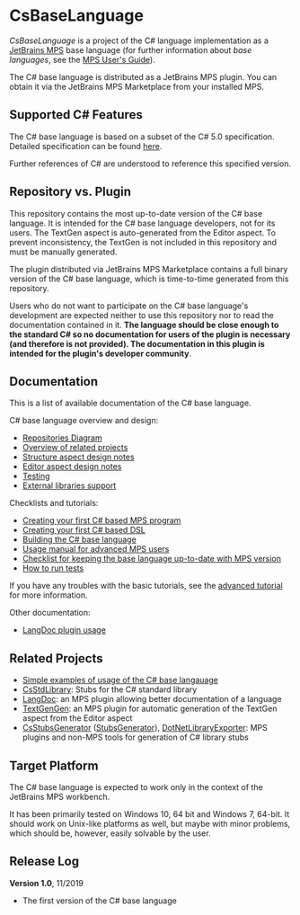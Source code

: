 # CsBaseLanguage

*CsBaseLanguage* is a project of the C# language implementation as a
[JetBrains MPS](https://www.jetbrains.com/mps/)
base language (for further information about *base languages*, see the
[MPS User's Guide](https://www.jetbrains.com/help/mps/mps-user-s-guide.html)).

The C# base language is distributed as a JetBrains MPS plugin. You can obtain it via
the JetBrains MPS Marketplace from your installed MPS.

## Supported C# Features

The C# base language is based on a subset of the C# 5.0 specification. Detailed specification
can be found [here](./doc/cs_specification.md).

Further references of C# are understood to reference this specified version.

## Repository vs. Plugin

This repository contains the most up-to-date version of the C# base language. It is intended for
the C# base language developers, not for its users. The TextGen aspect is auto-generated from the
Editor aspect. To prevent inconsistency, the TextGen is not included in this repository and must
be manually generated.

The plugin distributed via JetBrains MPS Marketplace contains a full binary version of the C#
base language, which is time-to-time generated from this repository.

Users who do not want to participate on the C# base language's development are
expected neither to use this repository nor to read the documentation contained in
it. **The language should be close enough to the standard C# so no documentation for
users of the plugin is necessary (and therefore is not provided). The documentation in
this plugin is intended for the plugin's developer community**.

## Documentation

This is a list of available documentation of the C# base language.

C# base language overview and design:
- [Repositories Diagram]
- [Overview of related projects](./doc/related_projects_overview.md)
- [Structure aspect design notes](./doc/structure_design.md)
- [Editor aspect design notes](./doc/editor_design.md)
- [Testing](./doc/testing.md)
- [External libraries support](./doc/library_stubs.md)

Checklists and tutorials:
- [Creating your first C# based MPS program](./doc/tutorial_program.pdf)
- [Creating your first C# based DSL](./doc/tutorial_dsl.pdf)
- [Building the C# base language](./doc/tutorial_build_csbaselanguage.pdf)
- [Usage manual for advanced MPS users](./doc/usage_advanced_users.md)
- [Checklist for keeping the base language up-to-date with MPS version](./doc/mps_upgrade.md)
- [How to run tests](./doc/testing.md)

If you have any troubles with the basic tutorials, see the
[advanced tutorial](./doc/usage_advanced_users.md) for more information.

Other documentation:
- [LangDoc plugin usage](./doc/langdoc_plugin.md)

## Related Projects

- [Simple examples of usage of the C# base langauage](https://github.com/Zeman-Dalibor/mpscs-examples)
- [CsStdLibrary](https://github.com/wirthma/CsStdLibrary): Stubs for the C# standard library
- [LangDoc](https://github.com/vaclav/LangDoc): an MPS plugin allowing better documentation of a
language
- [TextGenGen](https://github.com/Kripner/textGenGen): an MPS plugin for automatic generation of the
TextGen aspect from the Editor aspect
- [CsStubsGenerator](https://github.com/wirthma/CsStubsGenerator)
([StubsGenerator](https://github.com/wirthma/StubsGenerator)),
[DotNetLibraryExporter](https://github.com/Zeman-Dalibor/DotNetLibraryExporter):
MPS plugins and non-MPS tools for generation of C# library stubs

## Target Platform

The C# base language is expected to work only in the context of the JetBrains MPS workbench.

It has been primarily tested on Windows 10, 64 bit and Windows 7, 64-bit. It should work on Unix-like platforms
as well, but maybe with minor problems, which should be, however, easily solvable by the
user.

## Release Log

**Version 1.0**, 11/2019
- The first version of the C# base language






[Repositories Diagram]: https://www.draw.io/?lightbox=1&highlight=0000ff&edit=_blank&layers=1&nav=1&title=Repositories%20Diagram#R5Vptc5s4EP41%2FhgPIN78MbZTNzNJr3POtEm%2FySBjpRi5ICf4fv2tQGBAxCWJHdM7JzNGK7FI%2B%2Byz2hUeoMk6ncV4s7plPgkHhuanAzQdGIZumg58Cckul7jIygVBTH05aC%2BY03%2BIFGpSuqU%2BSWoDOWMhp5u60GNRRDxek%2BE4Zs%2F1YUsW1p%2B6wQFRBHMPh6r0O%2FX5SkptTdt3fCY0WMlHj4qONS4GS0Gywj57rojQ1QBNYsZ4frVOJyQUxivskt%2F36YXecmIxiXiXG3Yzcv2wu53ffHuKvMeHx78eg%2FTCyLU84XArFzww7BD0jX36JCbNd9IS9q%2BtmOl4ySJ%2BkWQ4XcIAmAFgPd73w1UgvtebxEsuSIrXmxAAlFphepnifIw0TPkMA2YMwEJj%2FLyinMw32BM9z%2BBbIFvxdQgtHS5xssnRXtKU%2BGJaNAwnLGRxpgj5FnF9E%2BQJj9lPUulxjQWybbkQ6W9guWIyVXtKEz%2BRmJO0IpL2nRG2JjzewRDZiyyJtXR225bt54rrjKRsVfGaUoiluwal7j2icCFBfQXA6CgAK%2BhOkjn3b%2BgixmKOvcc2gYfRKLhj8KjpkcC2zDrYyLLODbapgH2Do2DKvF6BcQKimWc3vaWYHpbCZySC%2F%2F%2Ba9fW%2BGd9Aqol92MZlM2KRsHXMtpEvrJhFABbzFQtYhMMbloUFYe9HwvlOWgtvOaujQVLK7yvXD0LV0JKtaSo1Z42dbOTAFKmD0QIhJu7Sa4PQ9lyyWB6CLGHb2CMHDGPLjAnHAeG%2F3yWE0Q46QExCzOlTPTd6D5x%2Fj2fJ5x%2Fp9%2Fs7dv3t0XCu78x5S1ICJCIx5kSBWZCsQZmQBhFce2AsApYcC7%2BmkNBdyo419f0w8wcCuxxeZKoEVBtGI56txRoPrKkwPBqHeEHCMfZ%2BBpn7VOBZZp8Whol2ZZwGH4SKcXLqLdnbQc9WyFlmvHIBtaSyjbTa0DRrtL2QejpjKlV%2FFWaqhOKhVd8GGxrYcpmA7zV9opzg21lvK24ispLtIpHeAgD0KfCeIgdx7YbxLWN4%2Fmisq3Y%2FYTTeR%2BCHSk97NAZLx7vKTaL5UO3b35a1Xo7ib4%2FJTseYbJ8rJh%2Ba9Ut1RJ7zN9n3v6wLmpw8f3qkjz6EkMckiduRJLrbK5a4XVgyZfwL4bJ4vko3YGry4WSB1MXwWtNO317Y1keRRdedxg6mnpiUJ2hVtpTC47NFawGxCUPkX4rDRZFnhjhJqPfS3mQbr9idoPGVxBTWITLXTPb6auGYNLS60rAjCyuoWi2gFrJ3pqRKAB4VSVGhI1%2B4vK16ZtrQpOsNVZqiKreNouoNSW5rLVQw6vgHtPuaqlPk6Uul9WJl1ajAXltplbR%2Fd6V1AaWWXWxMxy22ikJdatWdpjeertrS2zzxlWHxmKHJ%2FCNDU5nkSQQN582xyTBGQwchZOi2bji669Q9DtnWUHNG4IkjZGmujdCp4la72S3FO3qVYOod3cfo6D7v9Qu9caLtulontzgaXgq7sxd4KsX%2F8KPrUfOlTQ8OTHRbNXPP6zPUL%2FqUb93PxJ62vbC3LyDeETS7luX9OrvS1bL8%2FvYGBJ9oqL5SqKP0myjXrKot8ddanmUfNYfNPycKds1oZ2pO12jXJFAHMKC5%2FzVLzqz9b4LQ1b8%3D

